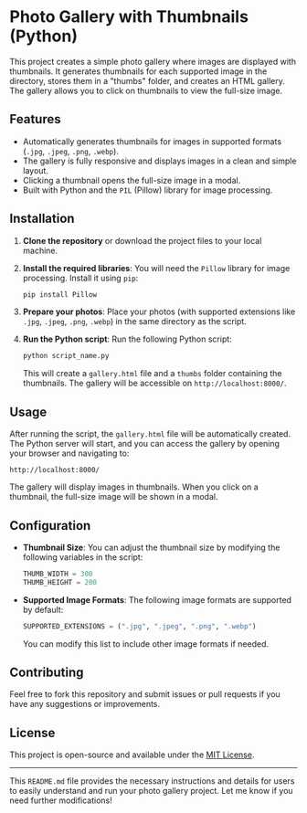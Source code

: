 # Photo Gallery with Thumbnails (Python)

This project creates a simple photo gallery where images are displayed with thumbnails. It generates thumbnails for each supported image in the directory, stores them in a "thumbs" folder, and creates an HTML gallery. The gallery allows you to click on thumbnails to view the full-size image.

## Features

* Automatically generates thumbnails for images in supported formats (`.jpg`, `.jpeg`, `.png`, `.webp`).
* The gallery is fully responsive and displays images in a clean and simple layout.
* Clicking a thumbnail opens the full-size image in a modal.
* Built with Python and the `PIL` (Pillow) library for image processing.

## Installation

1. **Clone the repository** or download the project files to your local machine.

2. **Install the required libraries**:
   You will need the `Pillow` library for image processing. Install it using `pip`:

   ```bash
   pip install Pillow
   ```

3. **Prepare your photos**:
   Place your photos (with supported extensions like `.jpg`, `.jpeg`, `.png`, `.webp`) in the same directory as the script.

4. **Run the Python script**:
   Run the following Python script:

   ```bash
   python script_name.py
   ```

   This will create a `gallery.html` file and a `thumbs` folder containing the thumbnails. The gallery will be accessible on `http://localhost:8000/`.

## Usage

After running the script, the `gallery.html` file will be automatically created. The Python server will start, and you can access the gallery by opening your browser and navigating to:

```
http://localhost:8000/
```

The gallery will display images in thumbnails. When you click on a thumbnail, the full-size image will be shown in a modal.

## Configuration

* **Thumbnail Size**: You can adjust the thumbnail size by modifying the following variables in the script:

  ```python
  THUMB_WIDTH = 300
  THUMB_HEIGHT = 200
  ```

* **Supported Image Formats**: The following image formats are supported by default:

  ```python
  SUPPORTED_EXTENSIONS = (".jpg", ".jpeg", ".png", ".webp")
  ```

  You can modify this list to include other image formats if needed.

## Contributing

Feel free to fork this repository and submit issues or pull requests if you have any suggestions or improvements.

## License

This project is open-source and available under the [MIT License](LICENSE).

---

This `README.md` file provides the necessary instructions and details for users to easily understand and run your photo gallery project. Let me know if you need further modifications!
